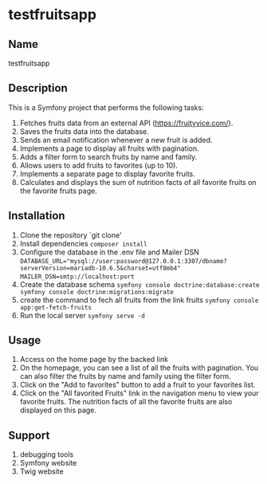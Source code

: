 # testfruitsapp

## Name
 testfruitsapp

## Description
This is a Symfony project that performs the following tasks:

1. Fetches fruits data from an external API (https://fruityvice.com/).
2. Saves the fruits data into the database.
3. Sends an email notification whenever a new fruit is added.
4. Implements a page to display all fruits with pagination.
5. Adds a filter form to search fruits by name and family.
6. Allows users to add fruits to favorites (up to 10).
7. Implements a separate page to display favorite fruits.
8. Calculates and displays the sum of nutrition facts of all favorite fruits on the favorite fruits page.


## Installation
1. Clone the repository
  `git clone'
2. Install dependencies
   `composer install`
3. Configure the database in the .env file and Mailer DSN
   `DATABASE_URL="mysql://user:password@127.0.0.1:3307/dbname?serverVersion=mariadb-10.6.5&charset=utf8mb4"`
   `MAILER_DSN=smtp://localhost:port`
4. Create the database schema
  `symfony console doctrine:database:create
   symfony console doctrine:migrations:migrate`
6. create the command to fech all fruits from the link fruits
  `symfony console app:get-fetch-fruits`
7. Run the local server 
  `symfony serve -d`
## Usage
 1. Access on the home page by the backed link 
 2. On the homepage, you can see a list of all the fruits with pagination. You can also filter the fruits by name and family using the filter form.
 3. Click on the "Add to favorites" button to add a fruit to your favorites list.
 4. Click on the "All favorited Fruits" link in the navigation menu to view your favorite fruits. The nutrition facts of all the favorite fruits are also displayed on this page.

## Support
1. debugging tools 
2. Symfony website
3. Twig website


